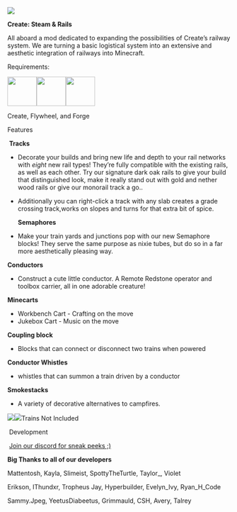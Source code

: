 [![](https://www.bisecthosting.com/images/CF/Steamnn_Rails/BH_Steamn_Rails_Promo.webp)](https://bisecthosting.com/Railways)

**Create: Steam & Rails** 

All aboard a mod dedicated to expanding the possibilities of Create’s railway system. We are turning a basic logistical system into an extensive and aesthetic integration of railways into Minecraft.

Requirements:

<img src="https://cdn.modrinth.com/data/LNytGWDc/icon.png" width="66" height="66" /><img src="https://i.imgur.com/EWI3uwb.png" width="66" height="66" /><img src="https://i.imgur.com/KAgud6s.png" width="66" height="66" />

Create, Flywheel, and Forge

Features

 ****Tracks****

*   Decorate your builds and bring new life and depth to your rail networks with _eight_ new rail types! They’re fully compatible with the existing rails, as well as each other. Try our signature dark oak rails to give your build that distinguished look, make it really stand out with gold and nether wood rails or give our monorail track a go..
*   Additionally you can right-click a track with any slab creates a grade crossing track,works on slopes and turns for that extra bit of spice.  
      
    **Semaphores**
*   Make your train yards and junctions pop with our new Semaphore blocks! They serve the same purpose as nixie tubes, but do so in a far more aesthetically pleasing way.

  
**Conductors**

*   Construct a cute little conductor. A Remote Redstone operator and toolbox carrier, all in one adorable creature!

**Minecarts**

*   Workbench Cart - Crafting on the move
*   Jukebox Cart - Music on the move

**Coupling block**

*   Blocks that can connect or disconnect two trains when powered

**Conductor Whistles**

*   whistles that can summon a train driven by a conductor

**Smokestacks**

*   A variety of decorative alternatives to campfires.

![](https://cdn.discordapp.com/attachments/836395630913781763/1077814829789745253/image.png)![](https://cdn.discordapp.com/attachments/836395630913781763/1077814830184022037/image.png)Trains Not Included

 Development

 [Join our discord for sneak peeks ;)](https://discord.gg/gcgfkca4rq)

**Big Thanks to all of our developers**

Mattentosh, Kayla, Slimeist, SpottyTheTurtle, Taylor\_, Violet

Erikson, IThundxr, Tropheus Jay, Hyperbuilder, Evelyn\_Ivy, Ryan\_H\_Code

Sammy.Jpeg, YeetusDiabeetus, Grimmauld, CSH, Avery, Talrey
